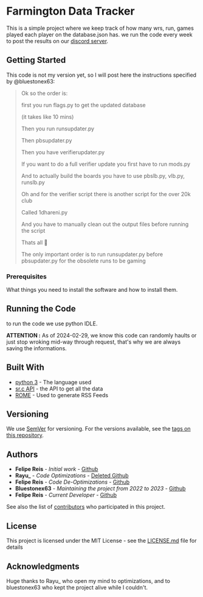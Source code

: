 # Farmington Data Tracker

This is a simple project where we keep track of how many wrs, run, games played each player on the database.json has. we run the code every week to post the results on our [discord server](https://discord.gg/dCB96RJDAH). 

## Getting Started

This code is not my version yet, so I will post here the instructions specified by @bluestonex63:


> Ok so the order is:
>
> first you run flags.py to get the updated database
>
> (it takes like 10 mins)
>
> Then you run runsupdater.py
>
> Then pbsupdater.py
>
> Then you have verifierupdater.py
>
> If you want to do a full verifier update you first have to run mods.py
>
> And to actually build the boards you have to use pbslb.py, vlb.py, runslb.py
>
> Oh and for the verifier script there is another script for the over 20k club
>
> Called 1dhareni.py
>
> And you have to manually clean out the output files before running the script
>
> Thats all 🤣
>
> The only important order is to run runsupdater.py before pbsupdater.py for the obsolete runs to be gaming

### Prerequisites

What things you need to install the software and how to install them.


## Running the Code

to run the code we use python IDLE.

**ATTENTION :** As of 2024-02-29, we know this code can randomly haults or just stop wroking mid-way through request, that's why we are always saving the informations.

## Built With

* [python 3](https://www.python.org/) - The language used
* [sr.c API](https://github.com/speedruncomorg/api/tree/master) - the API to get all the data
* [ROME](https://rometools.github.io/rome/) - Used to generate RSS Feeds

## Versioning

We use [SemVer](http://semver.org/) for versioning. For the versions available, see the [tags on this repository](https://github.com/your/project/tags).

## Authors

* **Felipe Reis** - *Initial work* - [Github](https://github.com/FelipeReis11011)
* **Rayu_** - *Code Optimizations* - [Deleted Github](https://github.com/Rayu1)
* **Felipe Reis** - *Code De-Optimizations* - [Github](https://github.com/FelipeReis11011)
* **Bluestonex63** - *Maintaining the project from 2022 to 2023* - [Github](https://github.com/Bluestonex63)
* **Felipe Reis** - *Current Developer* - [Github](https://github.com/FelipeReis11011)

See also the list of [contributors](https://github.com/FelipeReis11011/farmington-tracker/contributors) who participated in this project.

## License

This project is licensed under the MIT License - see the [LICENSE.md](https://www.mit.edu/~amini/LICENSE.md) file for details

## Acknowledgments

Huge thanks to Rayu_ who open my mind to optimizations, and to bluestonex63 who kept the project alive while I couldn't.